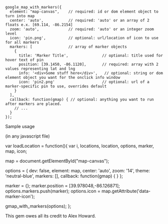 ```
google_map_with_markers({
  element: "map-canvas",    // required: id or dom element object to turn into map
  center: 'auto',           // required: 'auto' or an array of 2 floats e.x. [69.114, -86.2154]
  zoom: 'auto',             // required: 'auto' or an integer zoom level
  icon: 'pin.png',          // optional: url/location of icon to use for all markers
  markers: [                // array of marker objects
    {
      title: 'Marker Title',               // optional: title used for hover text of pin
      position: [39.1450, -86.1120],       // required: array with 2 values representing lat and lng
      info: '<div>Some stuff here</div>',   // optional: string or dom element object you want for the onclick info window
      icon: 'pin2.png'                     // optional: url of a marker-specific pin to use, overrides default
    }
  ],
  callback: function(gmap) { // optional: anything you want to run after markers are placed.
    // ...
  }
});
```




Sample usage  

(in any javascript file)

var loadLocation = function(){
  var i, locations, location, options, marker, map, icon;

  map = document.getElementById("map-canvas");
  
  options = {
    dev: false,
    element: map,
    center: 'auto',
    zoom: '14',
    theme: 'neutral-blue',
    markers: [],
    callback: function(gmap) {
    }
  };

  marker = {};
  marker.position = [39.978048,-86.126871];
  options.markers.push(marker);
  options.icon = map.getAttribute('data-marker-icon');

  gmap_with_markers(options);
};


This gem owes all its credit to Alex Howard.